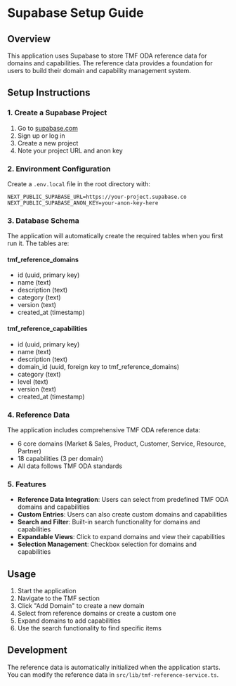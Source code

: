 # Supabase Setup Guide

## Overview
This application uses Supabase to store TMF ODA reference data for domains and capabilities. The reference data provides a foundation for users to build their domain and capability management system.

## Setup Instructions

### 1. Create a Supabase Project
1. Go to [supabase.com](https://supabase.com)
2. Sign up or log in
3. Create a new project
4. Note your project URL and anon key

### 2. Environment Configuration
Create a `.env.local` file in the root directory with:
```
NEXT_PUBLIC_SUPABASE_URL=https://your-project.supabase.co
NEXT_PUBLIC_SUPABASE_ANON_KEY=your-anon-key-here
```

### 3. Database Schema
The application will automatically create the required tables when you first run it. The tables are:

#### tmf_reference_domains
- id (uuid, primary key)
- name (text)
- description (text)
- category (text)
- version (text)
- created_at (timestamp)

#### tmf_reference_capabilities
- id (uuid, primary key)
- name (text)
- description (text)
- domain_id (uuid, foreign key to tmf_reference_domains)
- category (text)
- level (text)
- version (text)
- created_at (timestamp)

### 4. Reference Data
The application includes comprehensive TMF ODA reference data:
- 6 core domains (Market & Sales, Product, Customer, Service, Resource, Partner)
- 18 capabilities (3 per domain)
- All data follows TMF ODA standards

### 5. Features
- **Reference Data Integration**: Users can select from predefined TMF ODA domains and capabilities
- **Custom Entries**: Users can also create custom domains and capabilities
- **Search and Filter**: Built-in search functionality for domains and capabilities
- **Expandable Views**: Click to expand domains and view their capabilities
- **Selection Management**: Checkbox selection for domains and capabilities

## Usage
1. Start the application
2. Navigate to the TMF section
3. Click "Add Domain" to create a new domain
4. Select from reference domains or create a custom one
5. Expand domains to add capabilities
6. Use the search functionality to find specific items

## Development
The reference data is automatically initialized when the application starts. You can modify the reference data in `src/lib/tmf-reference-service.ts`.
